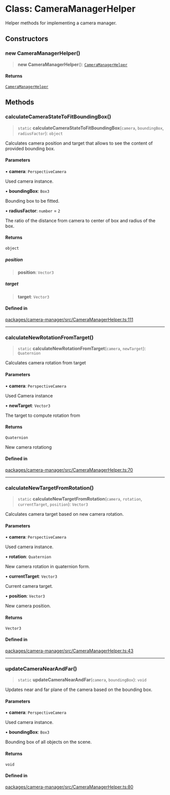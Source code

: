 # Class: CameraManagerHelper

Helper methods for implementing a camera manager.

## Constructors

### new CameraManagerHelper()

> **new CameraManagerHelper**(): [`CameraManagerHelper`](CameraManagerHelper.md)

#### Returns

[`CameraManagerHelper`](CameraManagerHelper.md)

## Methods

### calculateCameraStateToFitBoundingBox()

> `static` **calculateCameraStateToFitBoundingBox**(`camera`, `boundingBox`, `radiusFactor`): `object`

Calculates camera position and target that allows to see the content of provided bounding box.

#### Parameters

• **camera**: `PerspectiveCamera`

Used camera instance.

• **boundingBox**: `Box3`

Bounding box to be fitted.

• **radiusFactor**: `number` = `2`

The ratio of the distance from camera to center of box and radius of the box.

#### Returns

`object`

##### position

> **position**: `Vector3`

##### target

> **target**: `Vector3`

#### Defined in

[packages/camera-manager/src/CameraManagerHelper.ts:111](https://github.com/cognitedata/reveal/blob/3aaed3491dba3f4ba9ecd87f495d35383cc73a1d/viewer/packages/camera-manager/src/CameraManagerHelper.ts#L111)

***

### calculateNewRotationFromTarget()

> `static` **calculateNewRotationFromTarget**(`camera`, `newTarget`): `Quaternion`

Calculates camera rotation from target

#### Parameters

• **camera**: `PerspectiveCamera`

Used Camera instance

• **newTarget**: `Vector3`

The target to compute rotation from

#### Returns

`Quaternion`

New camera rotationg

#### Defined in

[packages/camera-manager/src/CameraManagerHelper.ts:70](https://github.com/cognitedata/reveal/blob/3aaed3491dba3f4ba9ecd87f495d35383cc73a1d/viewer/packages/camera-manager/src/CameraManagerHelper.ts#L70)

***

### calculateNewTargetFromRotation()

> `static` **calculateNewTargetFromRotation**(`camera`, `rotation`, `currentTarget`, `position`): `Vector3`

Calculates camera target based on new camera rotation.

#### Parameters

• **camera**: `PerspectiveCamera`

Used camera instance.

• **rotation**: `Quaternion`

New camera rotation in quaternion form.

• **currentTarget**: `Vector3`

Current camera target.

• **position**: `Vector3`

New camera position.

#### Returns

`Vector3`

#### Defined in

[packages/camera-manager/src/CameraManagerHelper.ts:43](https://github.com/cognitedata/reveal/blob/3aaed3491dba3f4ba9ecd87f495d35383cc73a1d/viewer/packages/camera-manager/src/CameraManagerHelper.ts#L43)

***

### updateCameraNearAndFar()

> `static` **updateCameraNearAndFar**(`camera`, `boundingBox`): `void`

Updates near and far plane of the camera based on the bounding box.

#### Parameters

• **camera**: `PerspectiveCamera`

Used camera instance.

• **boundingBox**: `Box3`

Bounding box of all objects on the scene.

#### Returns

`void`

#### Defined in

[packages/camera-manager/src/CameraManagerHelper.ts:80](https://github.com/cognitedata/reveal/blob/3aaed3491dba3f4ba9ecd87f495d35383cc73a1d/viewer/packages/camera-manager/src/CameraManagerHelper.ts#L80)
